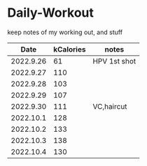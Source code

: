 # Daily-Workout
keep notes of my working out, and stuff

|Date|kCalories|notes|
|--|--|--|
|2022.9.26|61|HPV 1st shot|
|2022.9.27|110||
|2022.9.28|103||
|2022.9.29|107||
|2022.9.30|111|VC,haircut|
|2022.10.1|128||
|2022.10.2|133||
|2022.10.3|138||
|2022.10.4|130||
